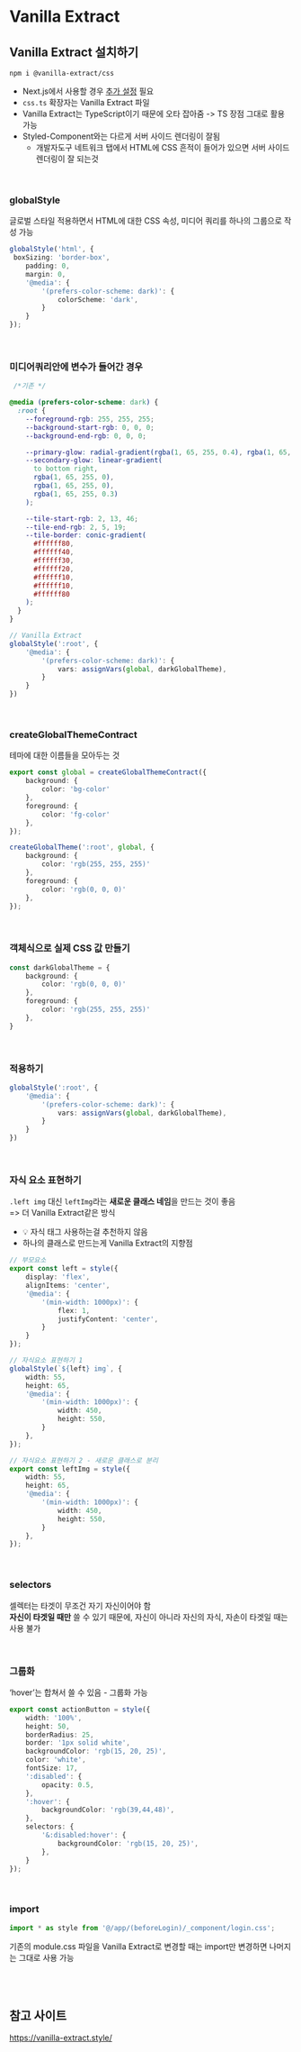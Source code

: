 # Vanilla Extract

## Vanilla Extract 설치하기 

```
npm i @vanilla-extract/css
```

* Next.js에서 사용할 경우 [추가 설정](https://vanilla-extract.style/documentation/integrations/next/) 필요
* `css.ts` 확장자는 Vanilla Extract 파일
* Vanilla Extract는 TypeScript이기 때문에 오타 잡아줌 -> TS 장점 그대로 활용 가능
* Styled-Component와는 다르게 서버 사이드 렌더링이 잘됨 
  * 개발자도구 네트워크 탭에서 HTML에 CSS 흔적이 들어가 있으면 서버 사이드 렌더링이 잘 되는것

<br>

### globalStyle

글로벌 스타일 적용하면서 HTML에 대한 CSS 속성, 미디어 쿼리를 하나의 그룹으로 작성 가능 

```ts
globalStyle('html', {
 boxSizing: 'border-box',
    padding: 0,
    margin: 0,
    '@media': {
        '(prefers-color-scheme: dark)': {
            colorScheme: 'dark',
        }
    }
});
```

<br>

### 미디어쿼리안에 변수가 들어간 경우

```css
 /*기존 */

@media (prefers-color-scheme: dark) {
  :root {
    --foreground-rgb: 255, 255, 255;
    --background-start-rgb: 0, 0, 0;
    --background-end-rgb: 0, 0, 0;

    --primary-glow: radial-gradient(rgba(1, 65, 255, 0.4), rgba(1, 65, 255, 0));
    --secondary-glow: linear-gradient(
      to bottom right,
      rgba(1, 65, 255, 0),
      rgba(1, 65, 255, 0),
      rgba(1, 65, 255, 0.3)
    );

    --tile-start-rgb: 2, 13, 46;
    --tile-end-rgb: 2, 5, 19;
    --tile-border: conic-gradient(
      #ffffff80,
      #ffffff40,
      #ffffff30,
      #ffffff20,
      #ffffff10,
      #ffffff10,
      #ffffff80
    );
  }
}
```

```ts
// Vanilla Extract
globalStyle(':root', {
    '@media': {
        '(prefers-color-scheme: dark)': {
            vars: assignVars(global, darkGlobalTheme),
        }
    }
})
```

<br>

### createGlobalThemeContract

테마에 대한 이름들을 모아두는 것

```ts
export const global = createGlobalThemeContract({
    background: {
        color: 'bg-color'
    },
    foreground: {
        color: 'fg-color'
    },
});

createGlobalTheme(':root', global, {
    background: {
        color: 'rgb(255, 255, 255)'
    },
    foreground: {
        color: 'rgb(0, 0, 0)'
    },
});
```

<br>

### 객체식으로 실제 CSS 값 만들기

```ts
const darkGlobalTheme = {
    background: {
        color: 'rgb(0, 0, 0)'
    },
    foreground: {
        color: 'rgb(255, 255, 255)'
    },
}
```

<br>

### 적용하기 

```ts
globalStyle(':root', {
    '@media': {
        '(prefers-color-scheme: dark)': {
            vars: assignVars(global, darkGlobalTheme),
        }
    }
})
```

<br>

### 자식 요소 표현하기

`.left img` 대신 `leftImg`라는 **새로운 클래스 네임**을 만드는 것이 좋음    
=> 더 Vanilla Extract같은 방식
* 💡 자식 태그 사용하는걸 추천하지 않음
* 하나의 클래스로 만드는게 Vanilla Extract의 지향점

```ts
// 부모요소
export const left = style({
    display: 'flex',
    alignItems: 'center',
    '@media': {
        '(min-width: 1000px)': {
            flex: 1,
            justifyContent: 'center',
        }
    }
});

// 자식요소 표현하기 1
globalStyle(`${left} img`, {
    width: 55,
    height: 65,
    '@media': {
        '(min-width: 1000px)': {
            width: 450,
            height: 550,
        }
    },
});

// 자식요소 표현하기 2 - 새로운 클래스로 분리
export const leftImg = style({
    width: 55,
    height: 65,
    '@media': {
        '(min-width: 1000px)': {
            width: 450,
            height: 550,
        }
    },
});
```

<br>

### selectors

셀렉터는 타겟이 무조건 자기 자신이어야 함   
**자신이 타겟일 때만** 쓸 수 있기 때문에, 자신이 아니라 자신의 자식, 자손이 타겟일 때는 사용 불가

<br>

### 그룹화 

‘hover’는 합쳐서 쓸 수 있음 - 그룹화 가능 

```ts
export const actionButton = style({
    width: '100%',
    height: 50,
    borderRadius: 25,
    border: '1px solid white',
    backgroundColor: 'rgb(15, 20, 25)',
    color: 'white',
    fontSize: 17,
    ':disabled': {
        opacity: 0.5,
    },
    ':hover': {
        backgroundColor: 'rgb(39,44,48)',
    },
    selectors: {
        '&:disabled:hover': {
            backgroundColor: 'rgb(15, 20, 25)',
        },
    }
});
```

<br>

### import

```ts
import * as style from '@/app/(beforeLogin)/_component/login.css';
```

기존의 module.css 파일을 Vanilla Extract로 변경할 때는 import만 변경하면 나머지는 그대로 사용 가능

<br><br>

## 참고 사이트 

https://vanilla-extract.style/
